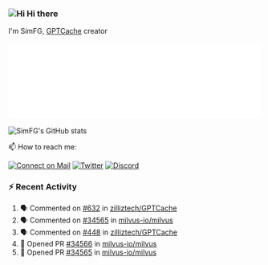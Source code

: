 ### <img src='https://qpluspicture.oss-cn-beijing.aliyuncs.com/6LjjQA/Hi.gif' alt='Hi' width="24"/> Hi there

I'm SimFG, [GPTCache](https://github.com/zilliztech/GPTCache) creator

![Metrics 👋](/metrics.plugin.followup.user.svg)

![SimFG's GitHub stats](https://github-readme-stats.vercel.app/api?username=SimFG&show_icons=true&theme=radical&count_private=true)

📫 How to reach me:

[![Connect on Mail](https://img.shields.io/badge/Ask%20me-anything-1abc9c.svg)](mailto:1142838399@qq.com)
[![Twitter](https://img.shields.io/twitter/follow/FogSim?style=social)](https://twitter.com/FogSim)
[![Discord](https://img.shields.io/discord/1092648432495251507?label=Discord&logo=discord)](https://discord.gg/Q8C6WEjSWV)

### :zap: Recent Activity

<!--START_SECTION:activity-->
1. 🗣 Commented on [#632](https://github.com/zilliztech/GPTCache/issues/632) in [zilliztech/GPTCache](https://github.com/zilliztech/GPTCache)
2. 🗣 Commented on [#34565](https://github.com/milvus-io/milvus/issues/34565) in [milvus-io/milvus](https://github.com/milvus-io/milvus)
3. 🗣 Commented on [#448](https://github.com/zilliztech/GPTCache/issues/448) in [zilliztech/GPTCache](https://github.com/zilliztech/GPTCache)
4. 💪 Opened PR [#34566](https://github.com/milvus-io/milvus/pull/34566) in [milvus-io/milvus](https://github.com/milvus-io/milvus)
5. 💪 Opened PR [#34565](https://github.com/milvus-io/milvus/pull/34565) in [milvus-io/milvus](https://github.com/milvus-io/milvus)
<!--END_SECTION:activity-->

